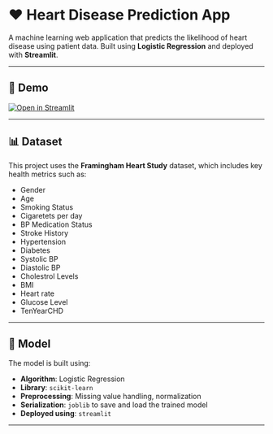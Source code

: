 # ❤️ Heart Disease Prediction App

A machine learning web application that predicts the likelihood of heart disease using patient data. Built using **Logistic Regression** and deployed with **Streamlit**.

---

## 🚀 Demo

[![Open in Streamlit](https://static.streamlit.io/badges/streamlit_badge_black_white.svg)](your-streamlit-app-url)

---

## 📊 Dataset

This project uses the **Framingham Heart Study** dataset, which includes key health metrics such as:

- Gender
- Age
- Smoking Status
- Cigaretets per day
- BP Medication Status
- Stroke History
- Hypertension
- Diabetes
- Systolic BP
- Diastolic BP
- Cholestrol Levels
- BMI
- Heart rate
- Glucose Level
- TenYearCHD

---

## 🧠 Model

The model is built using:

- **Algorithm**: Logistic Regression  
- **Library**: `scikit-learn`  
- **Preprocessing**: Missing value handling, normalization  
- **Serialization**: `joblib` to save and load the trained model
- **Deployed using**: `streamlit`

---
